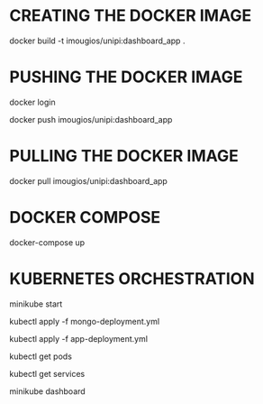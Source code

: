 # CREATING THE DOCKER IMAGE

docker build -t imougios/unipi:dashboard_app .

# PUSHING THE DOCKER IMAGE

docker login

docker push imougios/unipi:dashboard_app

# PULLING THE DOCKER IMAGE

docker pull imougios/unipi:dashboard_app

# DOCKER COMPOSE

docker-compose up

# KUBERNETES ORCHESTRATION

minikube start

kubectl apply -f mongo-deployment.yml

kubectl apply -f app-deployment.yml

kubectl get pods

kubectl get services

minikube dashboard
